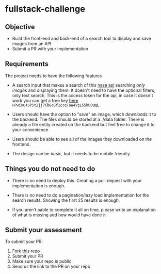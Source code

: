 # fullstack-challenge

## Objective

- Build the front-end and back-end of a search tool to display and save images from an API
- Submit a PR with your implementation

## Requirements

The project needs to have the following features

- A search input that makes a search of this [nasa api](https://images.nasa.gov/docs/images.nasa.gov_api_docs.pdf) searching *only images* and displaying them. It doesn't need to have the optional filters, only text search. This is the access token for the api, in case it doesn't work you can get a free key [here](https://api.nasa.gov/)
`HPwiXU4SP5t2jj7CbGcGf1ccqFaW4VgL65hUOQqL`

- Users should have the option to "save" an image, which *downloads* it to the backend. The files should be stored at a ./data folder. There is already a file entity created on the backend but feel free to change it to your convenience

- Users should be able to see all of the images they downloaded on the frontend.

- The design can be basic, but it needs to be mobile friendly


## Things you do not need to do

- There is no need to deploy this. Creating a pull request with your implementation is enough.

- There is no need to do a pagination/lazy load implementation for the search results. Showing the first 25 results is enough.

- If you aren't aable to complete it all on time, please write an explanation of what is missing and how would have done it 

## Submit your assessment
To submit your PR:
1. Fork this repo
2. Submit your PR
3. Make sure your repo is public
4. Send us the link to the PR on your repo
